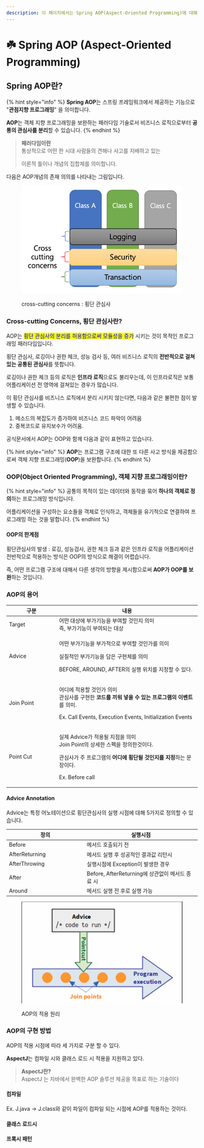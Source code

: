 ```yaml
---
description: 이 페이지에서는 Spring AOP(Aspect-Oriented Programming)에 대해 설명합니다.
---
```


# ☘️ Spring AOP (Aspect-Oriented Programming)

## Spring AOP란?

{% hint style="info" %}
**Spring AOP**는 스프링 프레임워크에서 제공하는 기능으로 "**관점지향 프로그래밍**" 을 의미합니다.

**AOP**는 객체 지향 프로그래밍을 보완하는 패러다임 기술로서 비즈니스 로직으로부터 **공통의 관심사를 분리**할 수 있습니다.
{% endhint %}

> **패러다임이란**\
> 통상적으로 어떤 한 시대 사람들의 견해나 사고를 지배하고 있는
>
> 이론적 틀이나 개념의 집합체를 의미합니다.

다음은 AOP개념의 존재 의의를 나타내는 그림입니다.&#x20;

<figure><img src="../.gitbook/assets/image (10).png" alt=""><figcaption><p>cross-cutting concerns : 횡단  관심사</p></figcaption></figure>





### Cross-cutting Concerns, 횡단 관심사란?

AOP는 <mark style="color:blue;">횡단 관심사의 분리를 허용함으로써 모듈성을 증가</mark> 시키는 것이 목적인 프로그래밍 패러다임입니다.

횡단 관심사, 로깅이나  권한 체크,  성능 검사 등,  여러 비즈니스 로직의 **전반적으로 걸쳐있는 공통된 관심사**를 뜻합니다.

로깅이나 권한 체크 등의 로직은 **인프라 로직**으로도 불리우는데, 이 인프라로직은 보통 어플리케이션 전 영역에 걸쳐있는 경우가 많습니다.

이 횡단 관심사를 비즈니스 로직에서 분리 시키지 않는다면, 다음과 같은 불편한  점이 발생할 수 있습니다.

1. 메소드의 복잡도가 증가하여 비즈니스 코드 파악이 어려움
2. 중복코드로 유지보수가 어려움.

공식문서에서 AOP는 OOP와 함께 다음과 같이 표현하고 있습니다.

{% hint style="info" %}
**AOP**는 프로그램 구조에 대한 또 다른 사고 방식을 제공함으로써 객체 지향 프로그래밍(**OOP**)을 보완합니다.
{% endhint %}



### OOP(Object Oriented Programming), 객체 지향 프로그래밍이란?



{% hint style="info" %}
공통의 목적이 있는 데이터와 동작을 묶어 **하나의 객체로 정의**하는 프로그래밍 방식입니다.&#x20;

어플리케이션을 구성하는 요소들을 객체로 인식하고, 객체들을 유기적으로 연결하여 프로그래밍 하는 것을 말합니다.
{% endhint %}

#### OOP의 한계점

횡단관심사의 발생 : 로깅, 성능검사, 권한 체크 등과 같은 인프라 로직을 어플리케이션 전반적으로 적용하는 방식은 OOP의 방식으로 해결이 어렵습니다.&#x20;

즉, 어떤 프로그램 구조에 대해서 다른 생각의 방향을 제시함으로써 **AOP가 OOP를 보완**하는 것입니다.



### AOP의 용어

<table><thead><tr><th width="118">구분</th><th>내용</th></tr></thead><tbody><tr><td>Target</td><td>어떤 대상에 부가기능을 부여할 것인지 의미<br>즉, 부가기능이 부여되는 대상</td></tr><tr><td>Advice </td><td><p>어떤 부가기능을 부가적으로 부여할 것인가를 의미</p><p>실질적인 부가기능을 담은 구현체를 의미</p><p>BEFORE, AROUND, AFTER의 실행 위치를 지정할 수 있다.</p></td></tr><tr><td>Join Point</td><td><p>어디에 적용할 것인가 의미<br>관심사를 구현한 <strong>코드를 끼워 넣을 수 있는 프로그램의 이벤트</strong>를 의미.</p><p>Ex. Call Events, Execution Events, Initialization Events</p></td></tr><tr><td>Point Cut</td><td><p>실제 Advice가 적용될 지점을 의미<br>Join Point의 상세한 스펙을 정의한것이다.</p><p>관심사가 주 프로그램의 <strong>어디에 횡단될 것인지를 지정</strong>하는 문장이다.</p><p>Ex. Before call</p></td></tr></tbody></table>



#### Advice Annotation

Advice는 특정 어노테이션으로 횡단관심사의 실행 시점에 대해 5가지로 정의할 수 있습니다.

<table><thead><tr><th width="191">정의</th><th>실행시점</th></tr></thead><tbody><tr><td>Before</td><td>메서드 호출되기 전</td></tr><tr><td>AfterReturning</td><td>메서드 실행 후 성공적인 결과값 리턴시</td></tr><tr><td>AfterThrowing</td><td>실행시점에 Exception이 발생한 경우</td></tr><tr><td>After</td><td>Before, AfterReturning에 상관없이 메서드 종료 시</td></tr><tr><td>Around</td><td>메서드 실행 전 후로 실행 가능</td></tr></tbody></table>



<figure><img src="../.gitbook/assets/image.png" alt=""><figcaption><p>AOP의 적용 원리</p></figcaption></figure>





### AOP의 구현 방법

AOP의 적용 시점에 따라 세 가지로 구분 할 수 있다.

**AspectJ**는 컴파일 시와 클래스 로드 시 적용을 지원하고 있다.

> **AspectJ란?**\
> AspectJ 는 자바에서 완벽한 AOP 솔루션 제공을 목표로 하는 기술이다

#### 컴파일

Ex. J.java -> J.class와 같이 파일이 컴파일 되는 시점에 AOP를 적용하는 것이다.

#### 클래스 로드시



#### 프록시 패턴
